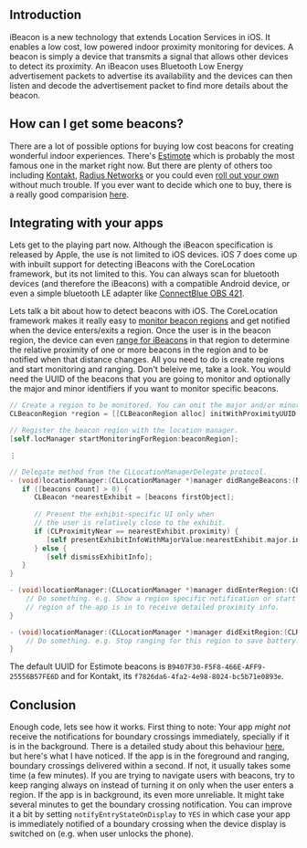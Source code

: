 ## Introduction

iBeacon is a new technology that extends Location Services in iOS. It enables a low cost, low powered indoor proximity monitoring for devices. A beacon is simply a device that transmits a signal that allows other devices to detect its proximity. An iBeacon uses Bluetooth Low Energy advertisement packets to advertise its availability and the devices can then listen and decode the advertisement packet to find more details about the beacon. 

## How can I get some beacons?
There are a lot of possible options for buying low cost beacons for creating wonderful indoor experiences. There's [Estimote](http://estimote.com/) which is probably the most famous one in the market right now. But there are plenty of others too including [Kontakt](http://kontakt.io), [Radius Networks](http://www.radiusnetworks.com/) or you could even [roll out your own](http://www.theregister.co.uk/2013/11/29/feature_diy_apple_ibeacons/) without much trouble. If you ever want to decide which one to buy, there is a really good comparision [here](http://beekn.net/guide-to-ibeacons/). 

## Integrating with your apps
Lets get to the playing part now. Although the iBeacon specification is released by Apple, the use is not limited to iOS devices. iOS 7 does come up with inbuilt support for detecting iBeacons with the CoreLocation framework, but its not limited to this. You can always scan for bluetooth devices (and therefore the iBeacons) with a compatible Android device, or even a simple bluetooth LE adapter like [ConnectBlue OBS 421](http://support.connectblue.com/display/PRODBTSPA/Bluetooth+Low+Energy+Serial+Port+Adapter+-+Getting+Started).

Lets talk a bit about how to detect beacons with iOS. The CoreLocation framework makes it really easy to [monitor beacon regions](https://developer.apple.com/library/ios/documentation/userexperience/conceptual/LocationAwarenessPG/RegionMonitoring/RegionMonitoring.html#//apple_ref/doc/uid/TP40009497-CH9-SW7) and get notified when the device enters/exits a region. Once the user is in the beacon region, the device can even [range for iBeacons](https://developer.apple.com/library/ios/documentation/userexperience/conceptual/LocationAwarenessPG/RegionMonitoring/RegionMonitoring.html#//apple_ref/doc/uid/TP40009497-CH9-SW15) in that region to determine the relative proximity of one or more beacons in the region and to be notified when that distance changes. All you need to do is create regions and start monitoring and ranging. Don't beleive me, take a look. You would need the UUID of the beacons that you are going to monitor and optionally the major and minor identifiers if you want to monitor specific beacons. 

```objective-c
// Create a region to be monitored. You can omit the major and/or minor to create regions with more than one beacon.
CLBeaconRegion *region = [[CLBeaconRegion alloc] initWithProximityUUID:beaconUUID major:2 minor:1 identifier:@"My-Beacon-Region"];

// Register the beacon region with the location manager.
[self.locManager startMonitoringForRegion:beaconRegion];

⋮

// Delegate method from the CLLocationManagerDelegate protocol.
- (void)locationManager:(CLLocationManager *)manager didRangeBeacons:(NSArray *)beacons inRegion:(CLBeaconRegion *)region {
   if ([beacons count] > 0) {
      CLBeacon *nearestExhibit = [beacons firstObject];
 
      // Present the exhibit-specific UI only when
      // the user is relatively close to the exhibit.
      if (CLProximityNear == nearestExhibit.proximity) {
         [self presentExhibitInfoWithMajorValue:nearestExhibit.major.integerValue];
      } else {
         [self dismissExhibitInfo];
   }
}

- (void)locationManager:(CLLocationManager *)manager didEnterRegion:(CLRegion *)region {
	// Do something. e.g. Show a region specific notification or start ranging for this 
	// region of the app is in to receive detailed proximity info.
}

- (void)locationManager:(CLLocationManager *)manager didExitRegion:(CLRegion *)region {
	// Do something. e.g. Stop ranging for this region to save battery.
}
```

The default UUID for Estimote beacons is `B9407F30-F5F8-466E-AFF9-25556B57FE6D` and for Kontakt, its `f7826da6-4fa2-4e98-8024-bc5b71e0893e`.

## Conclusion
Enough code, lets see how it works. First thing to note: Your app *might not* receive the notifications for boundary crossings immediately, specially if it is in the background. There is a detailed study about this behaviour [here](http://developer.radiusnetworks.com/2013/11/13/ibeacon-monitoring-in-the-background-and-foreground.html), but here's what I have noticed. If the app is in the foreground and ranging, boundary crossings delivered within a second. If not, it usually takes some time (a few minutes). If you are trying to navigate users with beacons, try to keep ranging always on instead of turning it on only when the user enters a region. If the app is in background, its even more unreliable. It might take several minutes to get the boundary crossing notification. You can improve it a bit by setting  `notifyEntryStateOnDisplay` to `YES` in which case your app is immediately notified of a boundary crossing when the device display is switched on (e.g. when user unlocks the phone).